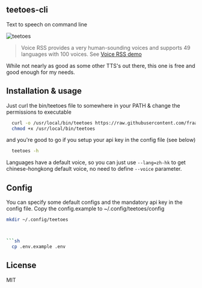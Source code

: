 ## teetoes-cli

Text to speech on command line

![teetoes](https://user-images.githubusercontent.com/108606/179718300-0c7a3e8b-3e6f-4a6b-9e0c-7a7a9b0dcbf1.png)


> Voice RSS provides a very human-sounding voices and supports 49 languages with 100 voices.
> See [Voice RSS demo](https://www.voicerss.org/api/demo)

While not nearly as good as some other TTS's out there, this one is free and good enough for my needs.

## Installation & usage
Just curl the bin/teetoes file to somewhere in your PATH & change the permissions to executable
```sh
  curl -o /usr/local/bin/teetoes https://raw.githubusercontent.com/fraasi/teetoes-cli/main/bin/teetoes
  chmod +x /usr/local/bin/teetoes
```
and you're good to go if you setup your api key in the config file (see below)
```sh
  teetoes -h
```
Languages have a default voice, so you can just use ```--lang=zh-hk``` to get chinese-hongkong default voice, no need to define ```--voice``` parameter.

## Config
You can specify some default configs and the mandatory api key in the config file. Copy the config.example to ~/.config/teetoes/config
```sh
mkdir ~/.config/teetoes



```sh
  cp .env.example .env
```

## License
MIT

